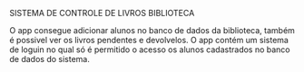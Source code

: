 SISTEMA DE CONTROLE DE LIVROS BIBLIOTECA

O app consegue adicionar alunos no banco de dados da biblioteca, também é possivel ver os livros pendentes e devolvelos.
O app contém um sistema de loguin no qual só é permitido o acesso os alunos cadastrados no banco de dados do sistema.

